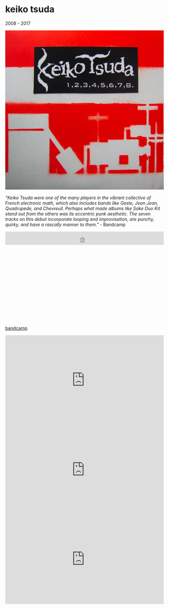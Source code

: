 # keiko tsuda

2008 - 2017

![keiko tsuda](image/keikotsuda.jpg)

_"Keiko Tsuda were one of the many players in the vibrant collective of French
electronic math, which also includes bands like Geste, Jean Jean, Quadrupede,
and Chevreuil. Perhaps what made albums like Sake Duo Kit stand out from the
others was its eccentric punk aesthetic. The seven tracks on this debut
incorporate looping and improvisation, are punchy, quirky, and have a rascally
manner to them."_ - Bandcamp

<div style="position:relative;padding-bottom:56.25%;height:0;overflow:hidden"><iframe style="border: 0; width: 100%; height: 42px;" src="https://bandcamp.com/EmbeddedPlayer/album=1900555156/size=small/bgcol=333333/linkcol=ffffff/track=1608274435/transparent=true/" seamless><a href="https://keikotsuda.bandcamp.com/album/sake-duo-kit">Sake Duo Kit de Keiko Tsuda</a></iframe></div>

[bandcamp](https://keikotsuda.bandcamp.com/)

<div style="position:relative;padding-bottom:56.25%;height:0;overflow:hidden;"> <iframe style="width:100%;height:100%;position:absolute;left:0px;top:0px;overflow:hidden" frameborder="0" type="text/html" src="https://www.youtube.com/embed/B_wOP-NOats" width="100%" height="100%" allowfullscreen title="Dailymotion Video Player" > </iframe> </div>

<div style="position:relative;padding-bottom:56.25%;height:0;overflow:hidden;"> <iframe style="width:100%;height:100%;position:absolute;left:0px;top:0px;overflow:hidden" frameborder="0" type="text/html" src="https://www.youtube.com/embed/_DOR7Gef2Do" width="100%" height="100%" allowfullscreen title="Dailymotion Video Player" > </iframe> </div>

<div style="position:relative;padding-bottom:56.25%;height:0;overflow:hidden;"> <iframe style="width:100%;height:100%;position:absolute;left:0px;top:0px;overflow:hidden" frameborder="0" type="text/html" src="https://www.dailymotion.com/embed/video/xb3pux" width="100%" height="100%" allowfullscreen title="Dailymotion Video Player" > </iframe> </div>
